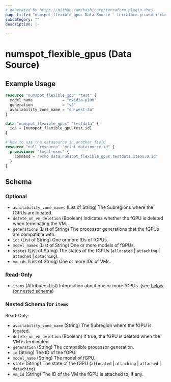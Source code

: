 ```yaml
---
# generated by https://github.com/hashicorp/terraform-plugin-docs
page_title: "numspot_flexible_gpus Data Source - terraform-provider-numspot"
subcategory: ""
description: |-
  
---
```


# numspot_flexible_gpus (Data Source)



## Example Usage

```terraform
resource "numspot_flexible_gpu" "test" {
  model_name             = "nvidia-p100"
  generation             = "v5"
  availability_zone_name = "eu-west-2a"
}

data "numspot_flexible_gpus" "testdata" {
  ids = [numspot_flexible_gpu.test.id]
}

# How to use the datasource in another field
resource "null_resource" "print-datasource-id" {
  provisioner "local-exec" {
    command = "echo data.numspot_flexible_gpus.testdata.items.0.id"
  }
}
```

<!-- schema generated by tfplugindocs -->
## Schema

### Optional

- `availability_zone_names` (List of String) The Subregions where the fGPUs are located.
- `delete_on_vm_deletion` (Boolean) Indicates whether the fGPU is deleted when terminating the VM.
- `generations` (List of String) The processor generations that the fGPUs are compatible with.
- `ids` (List of String) One or more IDs of fGPUs.
- `model_names` (List of String) One or more models of fGPUs.
- `states` (List of String) The states of the fGPUs (`allocated` \| `attaching` \| `attached` \| `detaching`).
- `vm_ids` (List of String) One or more IDs of VMs.

### Read-Only

- `items` (Attributes List) Information about one or more fGPUs. (see [below for nested schema](#nestedatt--items))

<a id="nestedatt--items"></a>
### Nested Schema for `items`

Read-Only:

- `availability_zone_name` (String) The Subregion where the fGPU is located.
- `delete_on_vm_deletion` (Boolean) If true, the fGPU is deleted when the VM is terminated.
- `generation` (String) The compatible processor generation.
- `id` (String) The ID of the fGPU.
- `model_name` (String) The model of fGPU.
- `state` (String) The state of the fGPU (`allocated` \| `attaching` \| `attached` \| `detaching`).
- `vm_id` (String) The ID of the VM the fGPU is attached to, if any.
